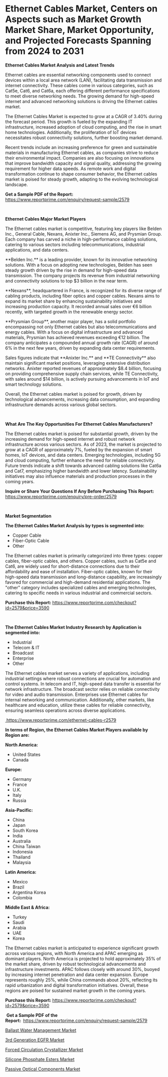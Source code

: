 <p><h1>Ethernet Cables Market, Centers on Aspects such as Market Growth Market Share, Market Opportunity, and Projected Forecasts Spanning from 2024 to 2031</h1></p><p><strong>Ethernet Cables Market Analysis and Latest Trends</strong></p>
<p><p>Ethernet cables are essential networking components used to connect devices within a local area network (LAN), facilitating data transmission and internet connectivity. These cables come in various categories, such as Cat5e, Cat6, and Cat6a, each offering different performance specifications to meet diverse networking needs. The growing demand for high-speed internet and advanced networking solutions is driving the Ethernet cables market.</p><p>The Ethernet Cables Market is expected to grow at a CAGR of 3.40% during the forecast period. This growth is fueled by the expanding IT infrastructure, increased adoption of cloud computing, and the rise in smart home technologies. Additionally, the proliferation of IoT devices necessitates robust connectivity solutions, further boosting market demand. </p><p>Recent trends include an increasing preference for green and sustainable materials in manufacturing Ethernet cables, as companies strive to reduce their environmental impact. Companies are also focusing on innovations that improve bandwidth capacity and signal quality, addressing the growing requirement for higher data speeds. As remote work and digital transformation continue to shape consumer behavior, the Ethernet cables market is poised for steady growth, adapting to the evolving technological landscape.</p></p>
<p><strong>Get a Sample PDF of the Report:&nbsp;</strong> <a href="https://www.reportprime.com/enquiry/request-sample/2579">https://www.reportprime.com/enquiry/request-sample/2579</a></p>
<p>&nbsp;</p>
<p><strong>Ethernet Cables Major Market Players</strong></p>
<p><p>The Ethernet cables market is competitive, featuring key players like Belden Inc., General Cable, Nexans, Anixter Inc., Siemens AG, and Prysmian Group. Each company has carved a niche in high-performance cabling solutions, catering to various sectors including telecommunications, industrial applications, and data centers.</p><p>**Belden Inc.** is a leading provider, known for its innovative networking solutions. With a focus on adopting new technologies, Belden has seen steady growth driven by the rise in demand for high-speed data transmission. The company projects its revenue from industrial networking and connectivity solutions to top $3 billion in the near term.</p><p>**Nexans**, headquartered in France, is recognized for its diverse range of cabling products, including fiber optics and copper cables. Nexans aims to expand its market share by enhancing sustainability initiatives and increasing production capacity. It recorded annual sales over €6 billion recently, with targeted growth in the renewable energy sector.</p><p>**Prysmian Group**, another major player, has a solid portfolio encompassing not only Ethernet cables but also telecommunications and energy cables. With a focus on digital infrastructure and advanced materials, Prysmian has achieved revenues exceeding €12 billion. The company anticipates a compounded annual growth rate (CAGR) of around 6% in the next few years, driven by expanding data center requirements.</p><p>Sales figures indicate that **Anixter Inc.** and **TE Connectivity** also maintain significant market positions, leveraging extensive distribution networks. Anixter reported revenues of approximately $8.4 billion, focusing on providing comprehensive supply chain services, while TE Connectivity, with sales around $14 billion, is actively pursuing advancements in IoT and smart technology solutions.</p><p>Overall, the Ethernet cables market is poised for growth, driven by technological advancements, increasing data consumption, and expanding infrastructure demands across various global sectors.</p></p>
<p>&nbsp;</p>
<p><strong>What Are The Key Opportunities For Ethernet Cables Manufacturers?</strong></p>
<p><p>The Ethernet cables market is poised for substantial growth, driven by the increasing demand for high-speed internet and robust network infrastructure across various sectors. As of 2023, the market is projected to grow at a CAGR of approximately 7%, fueled by the expansion of smart homes, IoT devices, and data centers. Emerging technologies, including 5G and cloud computing, further enhance the need for reliable connectivity. Future trends indicate a shift towards advanced cabling solutions like Cat6a and Cat7, emphasizing higher bandwidth and lower latency. Sustainability initiatives may also influence materials and production processes in the coming years.</p></p>
<p><strong>Inquire or Share Your Questions If Any Before Purchasing This Report:</strong> <a href="https://www.reportprime.com/enquiry/pre-order/2579">https://www.reportprime.com/enquiry/pre-order/2579</a></p>
<p>&nbsp;</p>
<p><strong>Market Segmentation</strong></p>
<p><strong>The Ethernet Cables Market Analysis by types is segmented into:</strong></p>
<p><ul><li>Copper Cable</li><li>Fiber-Optic Cable</li><li>Other</li></ul></p>
<p><p>The Ethernet cables market is primarily categorized into three types: copper cables, fiber-optic cables, and others. Copper cables, such as Cat5e and Cat6, are widely used for short-distance connections due to their affordability and ease of installation. Fiber-optic cables, known for their high-speed data transmission and long-distance capability, are increasingly favored for commercial and high-demand residential applications. The "other" category includes specialized cables and emerging technologies, catering to specific needs in various industrial and commercial sectors.</p></p>
<p><strong>Purchase this Report:&nbsp;</strong><a href="https://www.reportprime.com/checkout?id=2579&price=3590">https://www.reportprime.com/checkout?id=2579&price=3590</a></p>
<p>&nbsp;</p>
<p><strong>The Ethernet Cables Market Industry Research by Application is segmented into:</strong></p>
<p><ul><li>Industrial</li><li>Telecom & IT</li><li>Broadcast</li><li>Enterprise</li><li>Other</li></ul></p>
<p><p>The Ethernet cables market serves a variety of applications, including industrial settings where robust connections are crucial for automation and control systems. In telecom and IT, high-speed data transfer is essential for network infrastructure. The broadcast sector relies on reliable connectivity for video and audio transmission. Enterprises use Ethernet cables for internal networking and communication. Additionally, other markets, like healthcare and education, utilize these cables for reliable connectivity, ensuring seamless operations across diverse applications.</p></p>
<p><a href="https://www.reportprime.com/ethernet-cables-r2579">&nbsp;https://www.reportprime.com/ethernet-cables-r2579</a></p>
<p><strong>In terms of Region, the Ethernet Cables Market Players available by Region are:</strong></p>
<p>
    <p> <strong> North America: </strong>
        <ul>
            <li>United States</li>
            <li>Canada</li>
        </ul>
        </p> 
    <p> <strong> Europe: </strong>
        <ul>
            <li>Germany</li>
            <li>France</li>
            <li>U.K.</li>
            <li>Italy</li>
            <li>Russia</li>
        </ul>
        </p> 
    <p> <strong> Asia-Pacific: </strong>
        <ul>
            <li>China</li>
            <li>Japan</li>
            <li>South Korea</li>
            <li>India</li>
            <li>Australia</li>
            <li>China Taiwan</li>
            <li>Indonesia</li>
            <li>Thailand</li>
            <li>Malaysia</li>
        </ul>
        </p> 
    <p> <strong> Latin America: </strong>
        <ul>
            <li>Mexico</li>
            <li>Brazil</li>
            <li>Argentina Korea</li>
            <li>Colombia</li>
        </ul>
        </p> 
    <p> <strong> Middle East & Africa: </strong>
        <ul>
            <li>Turkey</li>
            <li>Saudi</li>
            <li>Arabia</li>
            <li>UAE</li>
            <li>Korea</li>
        </ul>
    </p>
    </p>
<p><p>The Ethernet cables market is anticipated to experience significant growth across various regions, with North America and APAC emerging as dominant players. North America is projected to hold approximately 35% of the market share, driven by robust technological advancements and infrastructure investments. APAC follows closely with around 30%, buoyed by increasing internet penetration and data center expansion. Europe represents roughly 25%, while China commands about 20%, reflecting its rapid urbanization and digital transformation initiatives. Overall, these regions are poised for sustained market growth in the coming years.</p></p>
<p><strong>Purchase this Report: </strong><a href="https://www.reportprime.com/checkout?id=2579&price=3590">https://www.reportprime.com/checkout?id=2579&price=3590</a></p>
<p>&nbsp;<strong>Get a Sample PDF of the Report:&nbsp;&nbsp;</strong><a href="https://www.reportprime.com/enquiry/request-sample/2579">https://www.reportprime.com/enquiry/request-sample/2579</a></p>
<p><strong></strong></p>
<p><p><a href="https://www.linkedin.com/pulse/market-dynamics-future-trends-global-ballast-water-management-plxef?trackingId=De%2F%2BWLxoRUyqTae0CrswPw%3D%3D">Ballast Water Management Market</a></p><p><a href="https://issuu.com/reportprime-2/docs/3rd-generation-egfr-market-size-203_d3c9210a5f3170">3rd Generation EGFR Market</a></p><p><a href="https://www.linkedin.com/pulse/global-forced-circulation-crystallizer-market-projected-grow-tvizc?trackingId=dGGOMbLqRnyziBcVIcd3tA%3D%3D">Forced Circulation Crystallizer Market</a></p><p><a href="https://issuu.com/reportprime-2/docs/silicone-phosphate-esters-market-si_b3df636e737319">Silicone Phosphate Esters Market</a></p><p><a href="https://www.linkedin.com/pulse/strategic-market-insights-navigating-global-passive-optical-jgvff?trackingId=nsxoLUigSrCKpXrbydNjVA%3D%3D">Passive Optical Components Market</a></p></p>